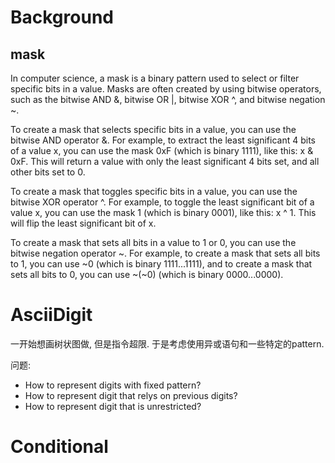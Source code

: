 # Background 

## mask 
In computer science, a mask is a binary pattern used to select or filter specific bits in a value. Masks are often created by using bitwise operators, such as the bitwise AND &, bitwise OR |, bitwise XOR ^, and bitwise negation ~.

To create a mask that selects specific bits in a value, you can use the bitwise AND operator &. For example, to extract the least significant 4 bits of a value x, you can use the mask 0xF (which is binary 1111), like this: x & 0xF. This will return a value with only the least significant 4 bits set, and all other bits set to 0.

To create a mask that toggles specific bits in a value, you can use the bitwise XOR operator ^. For example, to toggle the least significant bit of a value x, you can use the mask 1 (which is binary 0001), like this: x ^ 1. This will flip the least significant bit of x.

To create a mask that sets all bits in a value to 1 or 0, you can use the bitwise negation operator ~. For example, to create a mask that sets all bits to 1, you can use ~0 (which is binary 1111...1111), and to create a mask that sets all bits to 0, you can use ~(~0) (which is binary 0000...0000).

# AsciiDigit

一开始想画树状图做, 但是指令超限. 于是考虑使用异或语句和一些特定的pattern. 

问题: 
- How to represent digits with fixed pattern? 
- How to represent digit that relys on previous digits?
- How to represent digit that is unrestricted?

# Conditional 

